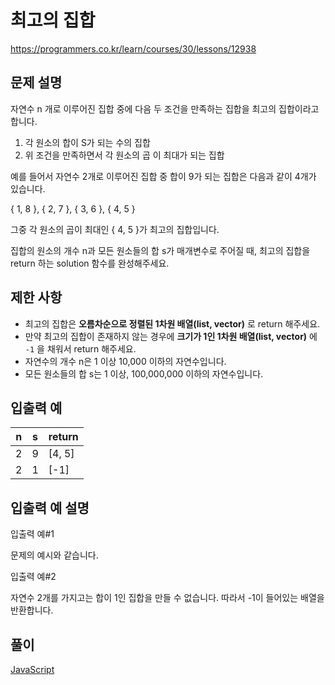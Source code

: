 # 최고의 집합

https://programmers.co.kr/learn/courses/30/lessons/12938

## 문제 설명

자연수 n 개로 이루어진 집합 중에 다음 두 조건을 만족하는 집합을 최고의 집합이라고 합니다.

1. 각 원소의 합이 S가 되는 수의 집합
2. 위 조건을 만족하면서 각 원소의 곱 이 최대가 되는 집합

예를 들어서 자연수 2개로 이루어진 집합 중 합이 9가 되는 집합은 다음과 같이 4개가 있습니다.

{ 1, 8 }, { 2, 7 }, { 3, 6 }, { 4, 5 }

그중 각 원소의 곱이 최대인 { 4, 5 }가 최고의 집합입니다.

집합의 원소의 개수 n과 모든 원소들의 합 s가 매개변수로 주어질 때, 최고의 집합을 return 하는 solution 함수를 완성해주세요.

## 제한 사항

* 최고의 집합은 **오름차순으로 정렬된 1차원 배열(list, vector)** 로 return 해주세요.
* 만약 최고의 집합이 존재하지 않는 경우에 **크기가 1인 1차원 배열(list, vector)** 에 `-1` 을 채워서 return 해주세요.
* 자연수의 개수 n은 1 이상 10,000 이하의 자연수입니다.
* 모든 원소들의 합 s는 1 이상, 100,000,000 이하의 자연수입니다.

## 입출력 예

| n   | s   | return |
| --- | --- | ------ |
| 2   | 9   | [4, 5] |
| 2   | 1   | [-1]   |

## 입출력 예 설명

입출력 예#1

문제의 예시와 같습니다.

입출력 예#2

자연수 2개를 가지고는 합이 1인 집합을 만들 수 없습니다. 따라서 -1이 들어있는 배열을 반환합니다.

## 풀이

[JavaScript](./BestSet.js)